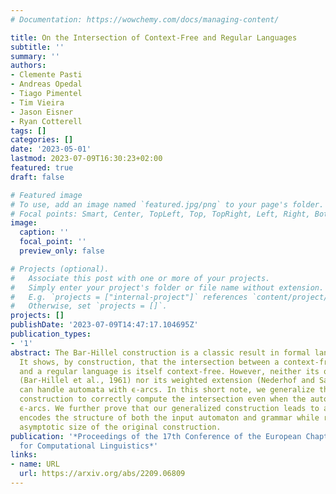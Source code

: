 ```yaml
---
# Documentation: https://wowchemy.com/docs/managing-content/

title: On the Intersection of Context-Free and Regular Languages
subtitle: ''
summary: ''
authors:
- Clemente Pasti
- Andreas Opedal
- Tiago Pimentel
- Tim Vieira
- Jason Eisner
- Ryan Cotterell
tags: []
categories: []
date: '2023-05-01'
lastmod: 2023-07-09T16:30:23+02:00
featured: true
draft: false

# Featured image
# To use, add an image named `featured.jpg/png` to your page's folder.
# Focal points: Smart, Center, TopLeft, Top, TopRight, Left, Right, BottomLeft, Bottom, BottomRight.
image:
  caption: ''
  focal_point: ''
  preview_only: false

# Projects (optional).
#   Associate this post with one or more of your projects.
#   Simply enter your project's folder or file name without extension.
#   E.g. `projects = ["internal-project"]` references `content/project/deep-learning/index.md`.
#   Otherwise, set `projects = []`.
projects: []
publishDate: '2023-07-09T14:47:17.104695Z'
publication_types:
- '1'
abstract: The Bar-Hillel construction is a classic result in formal language theory.
  It shows, by construction, that the intersection between a context-free language
  and a regular language is itself context-free. However, neither its original formulation
  (Bar-Hillel et al., 1961) nor its weighted extension (Nederhof and Satta, 2003)
  can handle automata with ϵ-arcs. In this short note, we generalize the Bar-Hillel
  construction to correctly compute the intersection even when the automaton contains
  ϵ-arcs. We further prove that our generalized construction leads to a grammar that
  encodes the structure of both the input automaton and grammar while retaining the
  asymptotic size of the original construction.
publication: '*Proceedings of the 17th Conference of the European Chapter of the Association
  for Computational Linguistics*'
links:
- name: URL
  url: https://arxiv.org/abs/2209.06809
---
```

